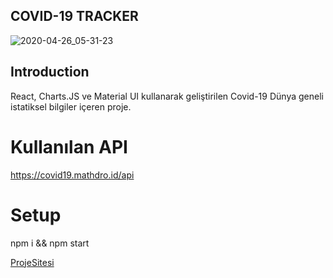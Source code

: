 
## COVID-19 TRACKER
![2020-04-26_05-31-23](https://user-images.githubusercontent.com/56710444/80296001-4025bc80-8780-11ea-9591-956fcb1935a6.png)

## Introduction
React, Charts.JS ve Material UI kullanarak geliştirilen Covid-19 Dünya geneli istatiksel bilgiler içeren proje.

# Kullanılan API
https://covid19.mathdro.id/api

# Setup
npm i && npm start

[ProjeSitesi](https://koronavirus-f9bfd.web.app/)
